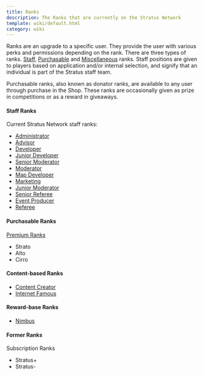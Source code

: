 ```yaml
---
title: Ranks
description: The Ranks that are currently on the Stratus Network
template: wiki/default.html
category: wiki
---
```


Ranks are an upgrade to a specific user. They provide the user with various perks and permissions depending on the rank. There are three types of ranks. [Staff](http://stratus.network/staff), [Purchasable](https://stratusnetwork.buycraft.net/) and [Miscellaneous](https://stratus.network/forums/topics/59b70721a2e3a90001000130) ranks. Staff positions are given to players based on application and/or internal selection, and signify that an individual is part of the Stratus staff team.

Purchasable ranks, also known as donator ranks, are available to any user through purchase in the Shop. These ranks are occasionally given as prize in competitions or as a reward in giveaways.

#### Staff Ranks

Current Stratus Network staff ranks:
- [Administrator](ranks/administrator)
- [Advisor](ranks/advisor)
- [Developer](ranks/developer)
- [Junior Developer](ranks/juniordeveloper)
- [Senior Moderator](ranks/seniormoderator)
- [Moderator](ranks/moderator)
- [Map Developer](ranks/mapdeveloper)
- [Marketing](ranks/marketing)
- [Junior Moderator](ranks/juniormoderator)
- [Senior Referee](ranks/seniorref)
- [Event Producer](ranks/eventproducer)
- [Referee](ranks/referee)

#### Purchasable Ranks

[Premium Ranks](ranks/premiumranks)
- Strato
- Alto
- Cirro

#### Content-based Ranks

- [Content Creator](ranks/contentcreator)
- [Internet Famous](ranks/internetfamous)

#### Reward-base Ranks

- [Nimbus](ranks/nimbus)

#### Former Ranks

Subscription Ranks
- Stratus+
- Stratus-
